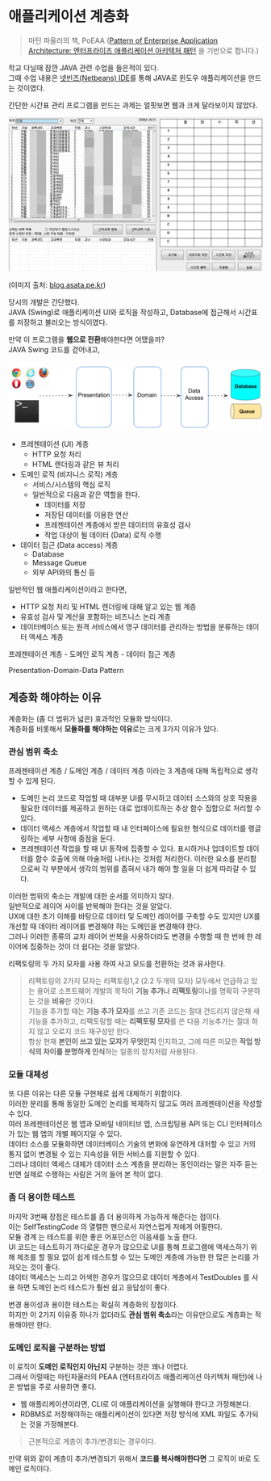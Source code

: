 # 애플리케이션 계층화

> 마틴 파울러의 책, PoEAA ([Pattern of Enterprise Application Architecture: 엔터프라이즈 애플리케이션 아키텍처 패턴](http://www.kyobobook.co.kr/product/detailViewKor.laf?ejkGb=KOR&mallGb=KOR&barcode=9791158390174&orderClick=LEa&Kc=) 을 기반으로 합니다.)

학교 다닐때 잠깐 JAVA 관련 수업을 들은적이 있다.  
그때 수업 내용은 [넷빈즈(Netbeans) IDE](https://namu.wiki/w/%EB%84%B7%EB%B9%88%EC%A6%88)를 통해 JAVA로 윈도우 애플리케이션을 만드는 것이였다.  

간단한 시간표 관리 프로그램을 만드는 과제는 얼핏보면 웹과 크게 달라보이지 않았다.  

![timetable](./images/timetable.png)

(이미지 출처: [blog.asata.pe.kr](https://blog.asata.pe.kr/486))  

당시의 개발은 간단했다.  
JAVA (Swing)로 애플리케이션 UI와 로직을 작성하고, Database에 접근해서 시간표를 저장하고 불러오는 방식이였다.  

만약 이 프로그램을 **웹으로 전환**해야한다면 어땠을까?  
JAVA Swing 코드를 걷어내고,



![1](./images/1.png)

* 프레젠테이션 (UI) 계층
   * HTTP 요청 처리
   * HTML 렌더링과 같은 뷰 처리
* 도메인 로직 (비지니스 로직) 계층
  * 서비스/시스템의 핵심 로직
  * 일반적으로 다음과 같은 역할을 한다.
    * 데이터를 저장
    * 저장된 데이터를 이용한 연산
    * 프레젠테이션 계층에서 받은 데이터의 유효성 검사
    * 작업 대상이 될 데이터 (Data) 로직 수행
* 데이터 접근 (Data access) 계층
  * Database
  * Message Queue
  * 외부 API와의 통신 등

일반적인 웹 애플리케이션이라고 한다면,

* HTTP 요청 처리 및 HTML 렌더링에 대해 알고 있는 웹 계층
* 유효성 검사 및 계산을 포함하는 비즈니스 논리 계층
* 데이터베이스 또는 원격 서비스에서 영구 데이터를 관리하는 방법을 분류하는 데이터 액세스 계층

프레젠테이션 계층 - 도메인 로직 계층 - 데이터 접근 계층

Presentation-Domain-Data Pattern


## 계층화 해야하는 이유

계층화는 (좀 더 범위가 넓은) 효과적인 모듈화 방식이다.  
계층화를 비롯해서 **모듈화를 해야하는 이유**로는 크게 3가지 이유가 있다.

### 관심 범위 축소

프레젠테이션 계층 / 도메인 계층 / 데이터 계층 이라는 3 계층에 대해 독립적으로 생각할 수 있게 된다.

* 도메인 논리 코드로 작업할 때 대부분 UI를 무시하고 데이터 소스와의 상호 작용을 필요한 데이터를 제공하고 원하는 대로 업데이트하는 추상 함수 집합으로 처리할 수 있다.
* 데이터 액세스 계층에서 작업할 때 내 인터페이스에 필요한 형식으로 데이터를 랭글링하는 세부 사항에 중점을 둔다.
* 프레젠테이션 작업을 할 때 UI 동작에 집중할 수 있다. 표시하거나 업데이트할 데이터를 함수 호출에 의해 마술처럼 나타나는 것처럼 처리한다. 이러한 요소를 분리함으로써 각 부분에서 생각의 범위를 좁혀서 내가 해야 할 일을 더 쉽게 따라갈 수 있다.

이러한 범위의 축소는 개발에 대한 순서를 의미하지 않다.  
일반적으로 레이어 사이를 반복해야 한다는 것을 알았다.  
UX에 대한 초기 이해를 바탕으로 데이터 및 도메인 레이어를 구축할 수도 있지만 UX를 개선할 때 데이터 레이어를 변경해야 하는 도메인을 변경해야 한다.  
그러나 이러한 종류의 교차 레이어 반복을 사용하더라도 변경을 수행할 때 한 번에 한 레이어에 집중하는 것이 더 쉽다는 것을 알았다.  

리팩토링의 두 가지 모자를 사용 하여 사고 모드를 전환하는 것과 유사한다.

> 리팩토링의 2가지 모자는 리팩토링1,2 (2.2 두개의 모자) 모두에서 언급하고 있는 용어로 소프트웨어 개발의 목적이 **기능 추가**냐 **리팩토링**이냐를 명확히 구분하는 것을 **비유**한 것이다.  
> 기능을 추가할 때는 **기능 추가 모자**를 쓰고 기존 코드는 절대 건드리지 않은채 새 기능을 추가하고, 리팩토링할 때는 **리팩토링 모자**를 쓴 다음 기능추가는 절대 하지 않고 오로지 코드 재구성만 한다.  
> 항상 현재 **본인이 쓰고 있는 모자가 무엇인지** 인지하고, 그에 따른 미묘한 **작업 방식의 차이를 분명하게 인식**하는 일종의 장치처럼 사용된다.

### 모듈 대체성

또 다른 이유는 다른 모듈 구현체로 쉽게 대체하기 위함이다.  
이러한 분리를 통해 동일한 도메인 논리를 복제하지 않고도 여러 프레젠테이션을 작성할 수 있다.  
여러 프레젠테이션은 웹 앱과 모바일 네이티브 앱, 스크립팅용 API 또는 CLI 인터페이스가 있는 웹 앱의 개별 페이지일 수 있다.  
데이터 소스를 모듈화하면 데이터베이스 기술의 변화에 ​​유연하게 대처할 수 있고 거의 통지 없이 변경될 수 있는 지속성을 위한 서비스를 지원할 수 있다.  
그러나 데이터 액세스 대체가 데이터 소스 계층을 분리하는 동인이라는 말은 자주 듣는 반면 실제로 수행하는 사람은 거의 들어 본 적이 없다.

### 좀 더 용이한 테스트

마지막 3번째 장점은 테스트를 좀 더 용이하게 가능하게 해준다는 점이다.  
이는 SelfTestingCode 의 열렬한 팬으로서 자연스럽게 저에게 어필한다.  
모듈 경계 는 테스트를 위한 좋은 어포던스인 이음새를 노출 한다.  
UI 코드는 테스트하기 까다로운 경우가 많으므로 UI를 통해 프로그램에 액세스하기 위해 체조를 할 필요 없이 쉽게 테스트할 수 있는 도메인 계층에 가능한 한 많은 논리를 가져오는 것이 좋다.  
데이터 액세스는 느리고 어색한 경우가 많으므로 데이터 계층에서 TestDoubles 를 사용 하면 도메인 논리 테스트가 훨씬 쉽고 응답성이 좋다.

변경 용이성과 용이한 테스트는 확실히 계층화의 장점이다.  
하지만 이 2가지 이유중 하나가 없더라도 **관심 범위 축소**라는 이유만으로도 계층화는 적용해야만 한다.

### 도메인 로직을 구분하는 방법

이 로직이 **도메인 로직인지 아닌지** 구분하는 것은 꽤나 어렵다.  
그래서 이럴때는 마틴파울러의 PEAA (엔터프라이즈 애플리케이션 아키텍처 패턴)에 나온 방법을 주로 사용하면 좋다.  

* 웹 애플리케이션이라면, CLI로 이 애플리케이션을 실행해야 한다고 가정해본다.
* RDBMS로 저장해야하는 애플리케이션이 있다면 저장 방식에 XML 파일도 추가되는 것을 가정해본다.

> 근본적으로 계층이 추가/변경되는 경우이다.

만약 위와 같이 계층이 추가/변경되기 위해서 **코드를 복사해야한다면** 그 로직이 바로 도메인 로직이다.  
